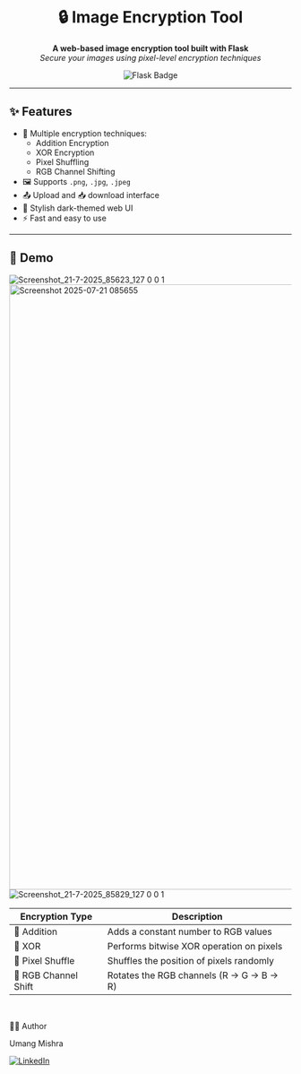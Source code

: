 <h1 align="center">🔒 Image Encryption Tool</h1>
<p align="center">
  <b>A web-based image encryption tool built with Flask</b><br>
  <i>Secure your images using pixel-level encryption techniques</i>
</p>

<p align="center">
  <img src="https://img.shields.io/badge/Flask-Web%20Framework-blue?style=flat-square" alt="Flask Badge">
  
  
</p>

---

## ✨ Features

- 🔐 Multiple encryption techniques:
  - Addition Encryption
  - XOR Encryption
  - Pixel Shuffling
  - RGB Channel Shifting
- 🖼️ Supports `.png`, `.jpg`, `.jpeg`
- 📤 Upload and 📥 download interface
- 🎨 Stylish dark-themed web UI
- ⚡ Fast and easy to use

---

## 🎥 Demo

![Screenshot_21-7-2025_85623_127 0 0 1](https://github.com/user-attachments/assets/45dacc41-4d34-48a1-aba4-9afd1672bde0)
<img width="1920" height="1080" alt="Screenshot 2025-07-21 085655" src="https://github.com/user-attachments/assets/a75699a0-58fc-4adf-ba97-3ee9369009a1" />
![Screenshot_21-7-2025_85829_127 0 0 1](https://github.com/user-attachments/assets/bc935c75-a101-4a05-8f05-5cabfc84bad3)




| Encryption Type      | Description                              |
| -------------------- | ---------------------------------------- |
| 🔢 Addition          | Adds a constant number to RGB values     |
| 🔁 XOR               | Performs bitwise XOR operation on pixels |
| 🔀 Pixel Shuffle     | Shuffles the position of pixels randomly |
| 🎨 RGB Channel Shift | Rotates the RGB channels (R → G → B → R) |

<br>

👨‍💻 Author

Umang Mishra

[![LinkedIn](https://img.shields.io/badge/LinkedIn-Connect-blue?style=flat-square&logo=linkedin)](https://www.linkedin.com/in/-umangmishra/)


